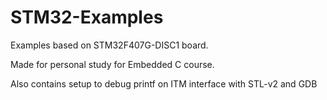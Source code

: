 # STM32-Examples
Examples based on STM32F407G-DISC1 board.

Made for personal study for Embedded C course. 

Also contains setup to debug printf on ITM interface with STL-v2 and GDB
